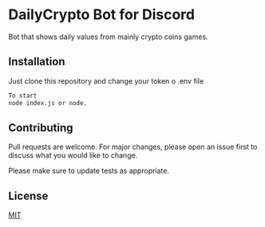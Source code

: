 # DailyCrypto Bot for Discord

Bot that shows daily values from mainly crypto coins games.

## Installation

Just clone this repository and change your token o .env file

```bash
To start
node index.js or node.
```

## Contributing
Pull requests are welcome. For major changes, please open an issue first to discuss what you would like to change.

Please make sure to update tests as appropriate.

## License
[MIT](https://choosealicense.com/licenses/mit/)
